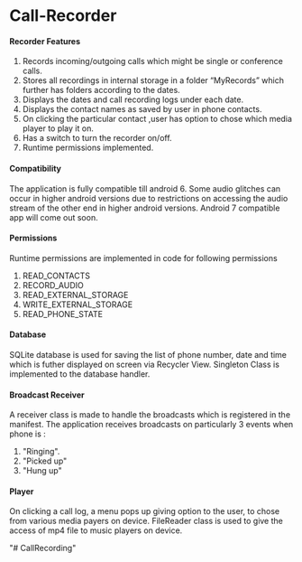 # Call-Recorder

#### Recorder Features
1.	Records incoming/outgoing calls which might be single or conference calls.
2.	Stores all recordings in internal storage in a folder “MyRecords” which further has folders according to the dates.
3.	Displays the dates and call recording logs under each date.
4.	Displays the contact names as saved by user in phone contacts.
5.	On clicking the particular contact ,user has option to chose which media player to play it on. 
6.	Has a switch to turn the recorder on/off.
7.	Runtime permissions implemented.

#### Compatibility
The application is fully compatible till android 6. Some audio glitches can occur in higher android versions due to restrictions on accessing the audio stream of the other end in higher android versions.
Android 7 compatible app will come out soon.

#### Permissions
Runtime permissions are implemented in code for following permissions
1. READ_CONTACTS
2. RECORD_AUDIO
3. READ_EXTERNAL_STORAGE
4. WRITE_EXTERNAL_STORAGE
5. READ_PHONE_STATE

#### Database
SQLite database is used for saving the list of phone number, date and time which is futher displayed on screen via Recycler View.
Singleton Class is implemented to the database handler.

#### Broadcast Receiver
A receiver class is made to handle the broadcasts which is registered in the manifest.
The application receives broadcasts on particularly 3 events when phone is :
1. "Ringing".
2. "Picked up"
3. "Hung up"

#### Player
On clicking a call log, a menu pops up giving option to the user, to chose from various media payers on device.
FileReader class is used to give the access of mp4 file to music players on device.


"# CallRecording" 
